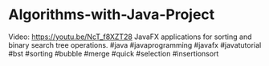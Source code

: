 # Algorithms-with-Java-Project
Video: https://youtu.be/NcT_f8XZT28
JavaFX applications for sorting and binary search tree operations.
#java #javaprogramming #javafx #javatutorial #bst #sorting #bubble #merge #quick #selection #insertionsort
